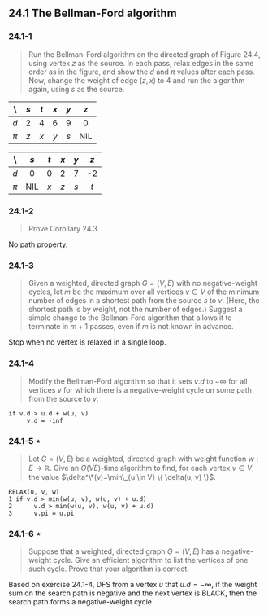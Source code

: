## 24.1 The Bellman-Ford algorithm

### 24.1-1

> Run the Bellman-Ford algorithm on the directed graph of Figure 24.4, using vertex $z$ as the source. In each pass, relax edges in the same order as in the figure, and show the $d$ and $\pi$ values after each pass. Now, change the weight of edge $(z,x)$ to 4 and run the algorithm again, using $s$ as the source.

| \ | $s$ | $t$ | $x$ | $y$ | $z$ |
|:-:|:-:|:-:|:-:|:-:|:-:|
|$d$|2|4|6|9|0|
|$\pi$|$z$|$x$|$y$|$s$|NIL|

| \ | $s$ | $t$ | $x$ | $y$ | $z$ |
|:-:|:-:|:-:|:-:|:-:|:-:|
|$d$|0|0|2|7|-2|
|$\pi$|NIL|$x$|$z$|$s$|$t$|

### 24.1-2

> Prove Corollary 24.3.

No path property.

### 24.1-3

> Given a weighted, directed graph $G = (V, E)$ with no negative-weight cycles, let $m$ be the maximum over all vertices $v \in V$ of the minimum number of edges in a shortest path from the source $s$ to $v$. (Here, the shortest path is by weight, not the number of edges.) Suggest a simple change to the Bellman-Ford algorithm that allows it to terminate in $m + 1$ passes, even if $m$ is not known in advance.

Stop when no vertex is relaxed in a single loop.

### 24.1-4

> Modify the Bellman-Ford algorithm so that it sets $v.d$ to $-\infty$ for all vertices $v$ for which there is a negative-weight cycle on some path from the source to $v$.

```
if v.d > u.d + w(u, v)
     v.d = -inf
```

### 24.1-5 $\star$

> Let $G = (V, E)$ be a weighted, directed graph with weight function $w : E \rightarrow \mathbb{R}$. Give an $O(VE)$-time algorithm to find, for each vertex $v \in V$, the value $\delta^\*(v)=\min\_{u \in V} \{ \delta(u, v) \}$.

```
RELAX(u, v, w)
1 if v.d > min(w(u, v), w(u, v) + u.d)
2      v.d > min(w(u, v), w(u, v) + u.d)
3      v.pi = u.pi
```

### 24.1-6 $\star$

> Suppose that a weighted, directed graph $G = (V, E)$ has a negative-weight cycle. Give an efficient algorithm to list the vertices of one such cycle. Prove that your algorithm is correct.

Based on exercise 24.1-4, DFS from a vertex $u$ that $u.d = -\infty$, if the weight sum on the search path is negative and the next vertex is BLACK, then the search path forms a negative-weight cycle.
